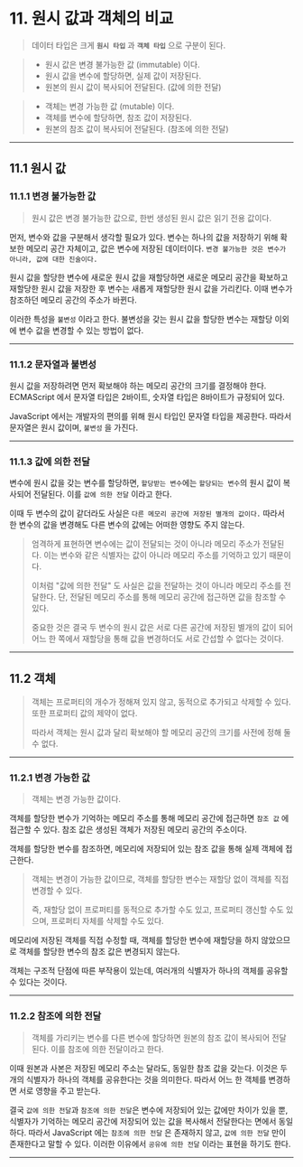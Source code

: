 # 11. 원시 값과 객체의 비교

> 데이터 타입은 크게 **`원시 타입`** 과 **`객체 타입`** 으로 구분이 된다.

> - 원시 값은 변경 불가능한 값 (immutable) 이다.
> - 원시 값을 변수에 할당하면, 실제 값이 저장된다.
> - 원본의 원시 값이 복사되어 전달된다. (값에 의한 전달)

> - 객체는 변경 가능한 값 (mutable) 이다.
> - 객체를 변수에 할당하면, 참조 값이 저장된다.
> - 원본의 참조 값이 복사되어 전달된다. (참조에 의한 전달)
<hr/>

## 11.1 원시 값

### 11.1.1 변경 불가능한 값

> 원시 값은 변경 불가능한 값으로, 한번 생성된 원시 값은 읽기 전용 값이다.

 먼저, 변수와 값을 구분해서 생각할 필요가 있다. 변수는 하나의 값을 저장하기 위해 확보한 메모리 공간 자체이고, 값은 변수에 저장된 데이터이다. `변경 불가능한 것은 변수가 아니라, 값에 대한 진술이다.`

 원시 값을 할당한 변수에 새로운 원시 값을 재할당하면 새로운 메모리 공간을 확보하고 재할당한 원시 값을 저장한 후 변수는 새롭게 재할당한 원시 값을 가리킨다. 이때 변수가 참조하던 메모리 공간의 주소가 바뀐다.

 이러한 특성을 `불변성` 이라고 한다. 불변성을 갖는 원시 값을 할당한 변수는 재할당 이외에 변수 값을 변경할 수 있는 방법이 없다.
<hr/>

### 11.1.2 문자열과 불변성

 원시 값을 저장하려면 먼저 확보해야 하는 메모리 공간의 크기를 결정해야 한다. ECMAScript 에서 문자열 타입은 2바이트, 숫자열 타입은 8바이트가 규정되어 있다.

 JavaScript 에서는 개발자의 편의를 위해 원시 타입인 문자열 타입을 제공한다. 따라서 문자열은 원시 값이며, `불변성` 을 가진다.
<hr/>

### 11.1.3 값에 의한 전달
 
 변수에 원시 값을 갖는 변수를 할당하면, `할당받는 변수`에는 `할당되는 변수`의 원시 값이 복사되어 전달된다. 이를 `값에 의한 전달` 이라고 한다.
 
 이때 두 변수의 값이 같더라도 사실은 `다른 메모리 공간에 저장된 별개의 값이다.` 따라서 한 변수의 값을 변경해도 다른 변수의 값에는 어떠한 영향도 주지 않는다.
 
> 엄격하게 표현하면 변수에는 값이 전달되는 것이 아니라 메모리 주소가 전달된다. 이는 변수와 같은 식별자는 값이 아니라 메모리 주소를 기억하고 있기 때문이다.
> 
> 이처럼 "값에 의한 전달" 도 사실은 값을 전달하는 것이 아니라 메모리 주소를 전달한다. 단, 전달된 메모리 주소를 통해 메모리 공간에 접근하면 값을 참조할 수 있다.
>
> 중요한 것은 결국 두 변수의 원시 값은 서로 다른 공간에 저장된 별개의 값이 되어 어느 한 쪽에서 재할당을 통해 값을 변경하더도 서로 간섭할 수 없다는 것이다.
<hr/>

## 11.2 객체

> 객체는 프로퍼티의 개수가 정해져 있지 않고, 동적으로 추가되고 삭제할 수 있다. 또한 프로퍼티 값의 제약이 없다.
>
> 따라서 객체는 원시 값과 달리 확보해야 할 메모리 공간의 크기를 사전에 정해 둘 수 없다.
<hr/>

### 11.2.1 변경 가능한 값

> 객체는 변경 가능한 값이다.
 
 객체를 할당한 변수가 기억하는 메모리 주소를 통해 메모리 공간에 접근하면 `참조 값` 에 접근할 수 있다. 참조 값은 생성된 객체가 저장된 메모리 공간의 주소이다.
  
 객체를 할당한 변수를 참조하면, 메모리에 저장되어 있는 참조 값을 통해 실제 객체에 접근한다.

> 객체는 변경이 가능한 값이므로, 객체를 할당한 변수는 재할당 없이 객체를 직접 변경할 수 있다. 
> 
> 즉, 재할당 없이 프로퍼티를 동적으로 추가할 수도 있고, 프로퍼티 갱신할 수도 있으며, 프로퍼티 자체를 삭제할 수도 있다.

 메모리에 저장된 객체를 직접 수정할 때, 객체를 할당한 변수에 재할당을 하지 않았으므로 객체를 할당한 변수의 참조 값은 변경되지 않는다. 
 
 객체는 구조적 단점에 따른 부작용이 있는데, 여러개의 식별자가 하나의 객체를 공유할 수 있다는 것이다.
<hr/>

### 11.2.2  참조에 의한 전달

> 객체를 가리키는 변수를 다른 변수에 할당하면 원본의 참조 값이 복사되어 전달된다. 이를 참조에 의한 전달이라고 한다.

 이때 원본과 사본은 저장된 메모리 주소는 달라도, 동일한 참조 값을 갖는다. 이것은 두 개의 식별자가 하나의 객체를 공유한다는 것을 의미한다. 따라서 어느 한 객체를 변경하면 서로 영향을 주고 받는다.

 결국 `값에 의한 전달`과 `참조에 의한 전달`은 변수에 저장되어 있는 값에만 차이가 있을 뿐, 식별자가 기억하는 메모리 공간에 저장되어 있는 값을 복사해서 전달한다는 면에서 동일하다. 따라서 JavaScript 에는 `참조에 의한 전달` 은 존재하지 않고, `값에 의한 전달` 만이 존재한다고 말할 수 있다. 이러한 이유에서 `공유에 의한 전달` 이라는 표현을 하기도 한다.
 <hr/>